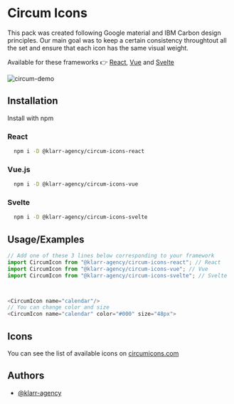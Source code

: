 # Circum Icons

This pack was created following Google material and IBM Carbon design principles. Our main goal was to keep a certain consistency throughtout all the set and ensure that each icon has the same visual weight.

Available for these frameworks 👉 [React](https://github.com/Klarr-Agency/circum-icons-react), [Vue](https://github.com/Klarr-Agency/circum-icons-vue) and [Svelte](https://github.com/Klarr-Agency/circum-icons-svelte)

![circum-demo](https://user-images.githubusercontent.com/87146097/178057507-65d46ca6-9663-465c-b2b7-593b6f2ddbdd.gif)

## Installation

Install with npm

### React
```bash
  npm i -D @klarr-agency/circum-icons-react
```
### Vue.js
```bash
  npm i -D @klarr-agency/circum-icons-vue
```
### Svelte
```bash
  npm i -D @klarr-agency/circum-icons-svelte
```

## Usage/Examples

```javascript
// Add one of these 3 lines below corresponding to your framework
import CircumIcon from "@klarr-agency/circum-icons-react"; // React
import CircumIcon from "@klarr-agency/circum-icons-vue"; // Vue
import CircumIcon from "@klarr-agency/circum-icons-svelte"; // Svelte



<CircumIcon name="calendar"/>
// You can change color and size
<CircumIcon name="calendar" color="#000" size="48px">
```

## Icons

You can see the list of available icons on [circumicons.com](https://circumicons.com)

## Authors

-   [@klarr-agency](https://www.github.com/klarr-agency)
